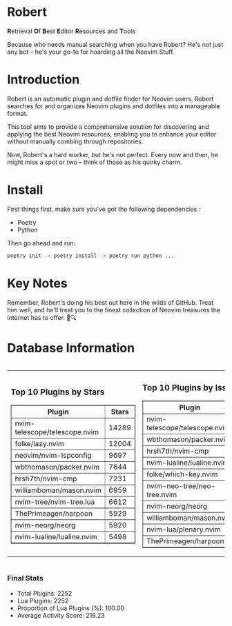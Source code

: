 # Robert

**R**etrieval
**O**f
**B**est
**E**ditor
**R**esources and
**T**ools

Because who needs manual searching when you have Robert?
He's not just any bot – he's your go-to for hoarding all the Neovim Stuff.

# Introduction
Robert is an automatic plugin and dotfile finder for Neovim users. Robert searches for and organizes Neovim plugins and dotfiles into a manageable format.

This tool aims to provide a comprehensive solution for discovering and applying the best Neovim resources, enabling you to enhance your editor without manually combing through repositories.

Now, Robert's a hard worker, but he's not perfect. Every now and then, he might miss a spot or two – think of those as his quirky charm. 

# Install
 First things first, make sure you've got the following dependencies :
  - Poetry 
  - Python 

Then go ahead and run:

```bash
poetry init -> poetry install -> poetry run python ...
```
# Key Notes

Remember, Robert's doing his best out here in the wilds of GitHub. Treat him well, and he'll treat you to the finest collection of Neovim treasures the internet has to offer. 🎩🔍


# Database Information

<div style='display:flex;flex-direction:row;justify-content:space-between;'><table><tr><td><h3>Top 10 Plugins by Stars</h3><table border="1"><tr><th>Plugin</th><th>Stars</th></tr><tr><td>nvim-telescope/telescope.nvim</td><td>14289</td></tr><tr><td>folke/lazy.nvim</td><td>12004</td></tr><tr><td>neovim/nvim-lspconfig</td><td>9697</td></tr><tr><td>wbthomason/packer.nvim</td><td>7644</td></tr><tr><td>hrsh7th/nvim-cmp</td><td>7231</td></tr><tr><td>williamboman/mason.nvim</td><td>6959</td></tr><tr><td>nvim-tree/nvim-tree.lua</td><td>6612</td></tr><tr><td>ThePrimeagen/harpoon</td><td>5929</td></tr><tr><td>nvim-neorg/neorg</td><td>5920</td></tr><tr><td>nvim-lualine/lualine.nvim</td><td>5498</td></tr></table></td><td><h3>Top 10 Plugins by Issues</h3><table border="1"><tr><th>Plugin</th><th>Issues</th></tr><tr><td>nvim-telescope/telescope.nvim</td><td>340</td></tr><tr><td>wbthomason/packer.nvim</td><td>305</td></tr><tr><td>hrsh7th/nvim-cmp</td><td>244</td></tr><tr><td>nvim-lualine/lualine.nvim</td><td>201</td></tr><tr><td>folke/which-key.nvim</td><td>191</td></tr><tr><td>nvim-neo-tree/neo-tree.nvim</td><td>187</td></tr><tr><td>nvim-neorg/neorg</td><td>171</td></tr><tr><td>williamboman/mason.nvim</td><td>160</td></tr><tr><td>nvim-lua/plenary.nvim</td><td>121</td></tr><tr><td>ThePrimeagen/harpoon</td><td>100</td></tr></table></td><td><h3>Top 10 Plugins by Forks</h3><table border="1"><tr><th>Plugin</th><th>Forks</th></tr><tr><td>neovim/nvim-lspconfig</td><td>2016</td></tr><tr><td>nvim-telescope/telescope.nvim</td><td>786</td></tr><tr><td>nvim-tree/nvim-tree.lua</td><td>595</td></tr><tr><td>nvim-lualine/lualine.nvim</td><td>449</td></tr><tr><td>hrsh7th/nvim-cmp</td><td>361</td></tr><tr><td>folke/tokyonight.nvim</td><td>356</td></tr><tr><td>ThePrimeagen/harpoon</td><td>343</td></tr><tr><td>jackMort/ChatGPT.nvim</td><td>302</td></tr><tr><td>folke/lazy.nvim</td><td>281</td></tr><tr><td>nvimdev/lspsaga.nvim</td><td>281</td></tr></table></td></tr></table></div>

### Final Stats
- Total Plugins: 2252
- Lua Plugins: 2252
- Proportion of Lua Plugins (%): 100.00
- Average Activity Score: 216.23
